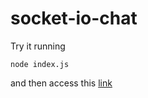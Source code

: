 # socket-io-chat

Try it running 

```
node index.js
```

and then access this <a href="http://localhost:3000/">link</a>
